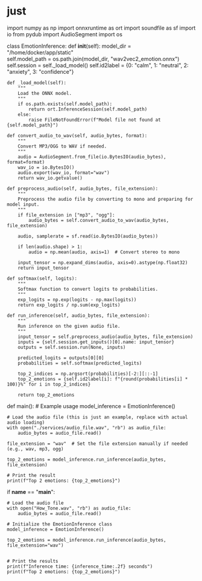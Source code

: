 # just
import numpy as np
import onnxruntime as ort
import soundfile as sf
import io
from pydub import AudioSegment
import os

class EmotionInference:
    def __init__(self):
        model_dir = "/home/docker/app/static"  
        self.model_path = os.path.join(model_dir, "wav2vec2_emotion.onnx")
        self.session = self._load_model()
        self.id2label = {0: "calm", 1: "neutral", 2: "anxiety", 3: "confidence"}

    def _load_model(self):
        """
        Load the ONNX model.
        """
        if os.path.exists(self.model_path):
            return ort.InferenceSession(self.model_path)
        else:
            raise FileNotFoundError(f"Model file not found at {self.model_path}")

    def convert_audio_to_wav(self, audio_bytes, format):
        """
        Convert MP3/OGG to WAV if needed.
        """
        audio = AudioSegment.from_file(io.BytesIO(audio_bytes), format=format)
        wav_io = io.BytesIO()
        audio.export(wav_io, format="wav")
        return wav_io.getvalue()

    def preprocess_audio(self, audio_bytes, file_extension):
        """
        Preprocess the audio file by converting to mono and preparing for model input.
        """
        if file_extension in ["mp3", "ogg"]:
            audio_bytes = self.convert_audio_to_wav(audio_bytes, file_extension)

        audio, samplerate = sf.read(io.BytesIO(audio_bytes))
        
        if len(audio.shape) > 1:
            audio = np.mean(audio, axis=1)  # Convert stereo to mono
        
        input_tensor = np.expand_dims(audio, axis=0).astype(np.float32)
        return input_tensor

    def softmax(self, logits):
        """
        Softmax function to convert logits to probabilities.
        """
        exp_logits = np.exp(logits - np.max(logits))  
        return exp_logits / np.sum(exp_logits)

    def run_inference(self, audio_bytes, file_extension):
        """
        Run inference on the given audio file.
        """
        input_tensor = self.preprocess_audio(audio_bytes, file_extension)
        inputs = {self.session.get_inputs()[0].name: input_tensor}
        outputs = self.session.run(None, inputs)
        
        predicted_logits = outputs[0][0]
        probabilities = self.softmax(predicted_logits)

        top_2_indices = np.argsort(probabilities)[-2:][::-1]
        top_2_emotions = {self.id2label[i]: f"{round(probabilities[i] * 100)}%" for i in top_2_indices}

        return top_2_emotions


def main():
    # Example usage
    model_inference = EmotionInference()

    # Load the audio file (this is just an example, replace with actual audio loading)
    with open("./services/audio_file.wav", "rb") as audio_file:
        audio_bytes = audio_file.read()
    
    file_extension = "wav"  # Set the file extension manually if needed (e.g., wav, mp3, ogg)
    
    top_2_emotions = model_inference.run_inference(audio_bytes, file_extension)
    
    # Print the result
    print(f"Top 2 emotions: {top_2_emotions}")

if __name__ == "__main__":


    # Load the audio file
    with open("How_Tone.wav", "rb") as audio_file:
        audio_bytes = audio_file.read()

    # Initialize the EmotionInference class
    model_inference = EmotionInference()

    top_2_emotions = model_inference.run_inference(audio_bytes, file_extension="wav")
    

    # Print the results
    print(f"Inference time: {inference_time:.2f} seconds")
    print(f"Top 2 emotions: {top_2_emotions}")

